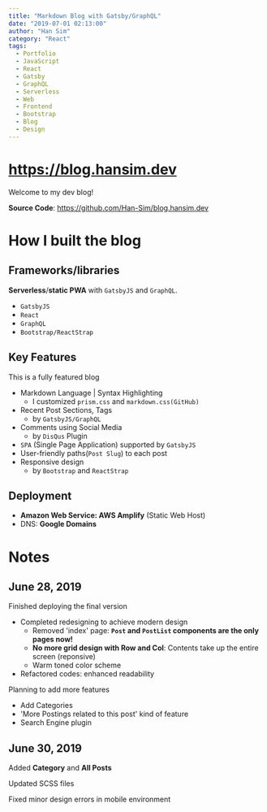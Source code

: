 ```yaml
---
title: "Markdown Blog with Gatsby/GraphQL"
date: "2019-07-01 02:13:00"
author: "Han Sim"
category: "React"
tags:
  - Portfolio
  - JavaScript
  - React
  - Gatsby
  - GraphQL
  - Serverless
  - Web
  - Frontend
  - Bootstrap
  - Blog
  - Design
---
```


# https://blog.hansim.dev

Welcome to my dev blog!

**Source Code**: https://github.com/Han-Sim/blog.hansim.dev

# How I built the blog

## Frameworks/libraries

**Serverless**/**static PWA** with `GatsbyJS` and `GraphQL`.

- `GatsbyJS`
- `React`
- `GraphQL`
- `Bootstrap/ReactStrap`

## Key Features

This is a fully featured blog

- Markdown Language | Syntax Highlighting
  - I customized `prism.css` and `markdown.css(GitHub)`
- Recent Post Sections, Tags
  - by `GatsbyJS/GraphQL`
- Comments using Social Media
  - by `DisQus` Plugin
- `SPA` (Single Page Application) supported by `GatsbyJS`
- User-friendly paths(`Post Slug`) to each post
- Responsive design
  - by `Bootstrap` and `ReactStrap`

## Deployment

- **Amazon Web Service: AWS Amplify** (Static Web Host)
- DNS: **Google Domains**

# Notes

## June 28, 2019

Finished deploying the final version

- Completed redesigning to achieve modern design
  - Removed 'index' page: **`Post` and `PostList` components are the only pages now!**
  - **No more grid design with Row and Col**: Contents take up the entire screen (reponsive)
  - Warm toned color scheme
- Refactored codes: enhanced readability

Planning to add more features

- Add Categories
- 'More Postings related to this post' kind of feature
- Search Engine plugin

## June 30, 2019

Added **Category** and **All Posts**

Updated SCSS files

Fixed minor design errors in mobile environment